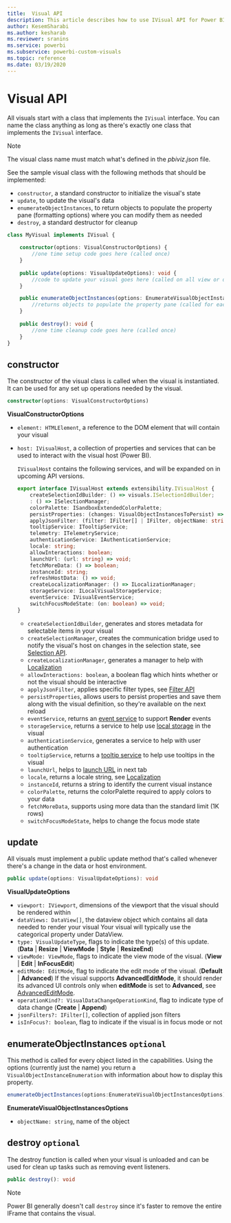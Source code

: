 ```yaml
---
title:  Visual API
description: This article describes how to use IVisual API for Power BI visuals
author: KesemSharabi
ms.author: kesharab
ms.reviewer: sranins
ms.service: powerbi
ms.subservice: powerbi-custom-visuals
ms.topic: reference
ms.date: 03/19/2020
---
```


# Visual API
All visuals start with a class that implements the `IVisual` interface. You can name the class anything as long as there's exactly one class that implements the `IVisual` interface.

> [!NOTE]
> The visual class name must match what's defined in the *pbiviz.json* file.

See the sample visual class with the following methods that should be implemented:

* `constructor`, a standard constructor to initialize the visual's state
* `update`, to update the visual's data
* `enumerateObjectInstances`, to return objects to populate the property pane (formatting options) where you can modify them as needed
* `destroy`, a standard destructor for cleanup

```typescript
class MyVisual implements IVisual {
    
    constructor(options: VisualConstructorOptions) {
        //one time setup code goes here (called once)
    }
    
    public update(options: VisualUpdateOptions): void {
        //code to update your visual goes here (called on all view or data changes)
    }

    public enumerateObjectInstances(options: EnumerateVisualObjectInstancesOptions): VisualObjectInstanceEnumeration {
        //returns objects to populate the property pane (called for each object defined in capabilities)
    }
    
    public destroy(): void {
        //one time cleanup code goes here (called once)
    }
}
```

## constructor

The constructor of the visual class is called when the visual is instantiated. It can be used for any set up operations needed by the visual.

```typescript
constructor(options: VisualConstructorOptions)
```

**VisualConstructorOptions**

* `element: HTMLElement`, a reference to the DOM element that will contain your visual
* `host: IVisualHost`, a collection of properties and services that can be used to interact with the visual host (Power BI).

   `IVisualHost` contains the following services, and will be expanded on in upcoming API versions.

   ```typescript
   export interface IVisualHost extends extensibility.IVisualHost {
       createSelectionIdBuilder: () => visuals.ISelectionIdBuilder;
       : () => ISelectionManager;
       colorPalette: ISandboxExtendedColorPalette;
       persistProperties: (changes: VisualObjectInstancesToPersist) => void;
       applyJsonFilter: (filter: IFilter[] | IFilter, objectName: string, propertyName: string, action: FilterAction) => void;
       tooltipService: ITooltipService;
       telemetry: ITelemetryService;
       authenticationService: IAuthenticationService;
       locale: string;
       allowInteractions: boolean;
       launchUrl: (url: string) => void;
       fetchMoreData: () => boolean;
       instanceId: string;
       refreshHostData: () => void;
       createLocalizationManager: () => ILocalizationManager;
       storageService: ILocalVisualStorageService;
       eventService: IVisualEventService;
       switchFocusModeState: (on: boolean) => void;
   }
   ```
   * `createSelectionIdBuilder`, generates and stores metadata for selectable items in your visual
   * `createSelectionManager`, creates the communication bridge used to notify the visual's host on changes in the selection state, see [Selection API](./selection-api.md).
   * `createLocalizationManager`, generates a manager to help with [Localization](./localization.md)
   * `allowInteractions: boolean`, a boolean flag which hints whether or not the visual should be interactive
   * `applyJsonFilter`, applies specific filter types, see [Filter API](./filter-api.md)
   * `persistProperties`, allows users to persist properties and save them along with the visual definition, so they're available on the next reload
   * `eventService`, returns an [event service](./event-service.md) to support **Render** events
   * `storageService`, returns a service to help use [local storage](./local-storage.md) in the visual
   * `authenticationService`, generates a service to help with user authentication
   * `tooltipService`, returns a [tooltip service](./add-tooltips.md) to help use tooltips in the visual
   * `launchUrl`, helps to [launch URL](./launch-url.md) in next tab
   * `locale`, returns a locale string, see [Localization](./localization.md)
   * `instanceId`, returns a string to identify the current visual instance
   * `colorPalette`, returns the colorPalette required to apply colors to your data
   * `fetchMoreData`, supports using more data than the standard limit (1K rows)
   * `switchFocusModeState`, helps to change the focus mode state

## update

All visuals must implement a public update method that's called whenever there's a change in the data or host environment.

```typescript
public update(options: VisualUpdateOptions): void
```

**VisualUpdateOptions**

* `viewport: IViewport`, dimensions of the viewport that the visual should be rendered within
* `dataViews: DataView[]`, the dataview object which contains all data needed to render your visual
   Your visual will typically use the categorical property under DataView.
* `type: VisualUpdateType`, flags to indicate the type(s) of this update. (**Data** | **Resize** | **ViewMode** | **Style** | **ResizeEnd**)
* `viewMode: ViewMode`, flags to indicate the view mode of the visual. (**View** | **Edit** | **InFocusEdit**)
* `editMode: EditMode`, flag to indicate the edit mode of the visual. (**Default** | **Advanced**)
   If the visual supports **AdvancedEditMode**, it should render its advanced UI controls only when **editMode** is set to **Advanced**, see [AdvancedEditMode](./advanced-edit-mode.md).
* `operationKind?: VisualDataChangeOperationKind`, flag to indicate type of data change (**Create** | **Append**)
* `jsonFilters?: IFilter[]`, collection of applied json filters
* `isInFocus?: boolean`, flag to indicate if the visual is in focus mode or not
	
## enumerateObjectInstances `optional`

This method is called for every object listed in the capabilities. Using the options (currently just the name) you return a `VisualObjectInstanceEnumeration` with information about how to display this property.

```typescript
enumerateObjectInstances(options:EnumerateVisualObjectInstancesOptions):VisualObjectInstanceEnumeration
```

**EnumerateVisualObjectInstancesOptions**

* `objectName: string`, name of the object

## destroy `optional`

The destroy function is called when your visual is unloaded and can be used for clean up tasks such as removing event listeners.

``` typescript
public destroy(): void
```

> [!Note]
> Power BI generally doesn't call `destroy` since it's faster to remove the entire IFrame that contains the visual.
